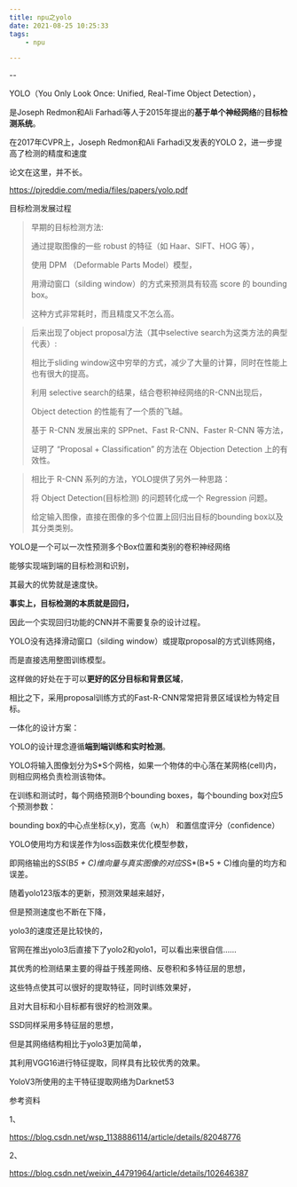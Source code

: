 ```yaml
---
title: npu之yolo
date: 2021-08-25 10:25:33
tags:
	- npu

---
```


--

YOLO（You Only Look Once: Unified, Real-Time Object Detection），

是Joseph Redmon和Ali Farhadi等人于2015年提出的**基于单个神经网络**的**目标检测系统**。

在2017年CVPR上，Joseph Redmon和Ali Farhadi又发表的YOLO 2，进一步提高了检测的精度和速度

论文在这里，并不长。

https://pjreddie.com/media/files/papers/yolo.pdf

目标检测发展过程

> 早期的目标检测方法:
>
> 通过提取图像的一些 robust 的特征（如 Haar、SIFT、HOG 等），
>
> 使用 DPM （Deformable Parts Model）模型，
>
> 用滑动窗口（silding window）的方式来预测具有较高 score 的 bounding box。
>
> 这种方式非常耗时，而且精度又不怎么高。



> 后来出现了object proposal方法（其中selective search为这类方法的典型代表）:
>
> 相比于sliding window这中穷举的方式，减少了大量的计算，同时在性能上也有很大的提高。
>
> 利用 selective search的结果，结合卷积神经网络的R-CNN出现后，
>
> Object detection 的性能有了一个质的飞越。
>
> 基于 R-CNN 发展出来的 SPPnet、Fast R-CNN、Faster R-CNN 等方法，
>
> 证明了 “Proposal + Classification” 的方法在 Objection Detection 上的有效性。



> 相比于 R-CNN 系列的方法，YOLO提供了另外一种思路：
>
> 将 Object Detection(目标检测) 的问题转化成一个 Regression 问题。
>
> 给定输入图像，直接在图像的多个位置上回归出目标的bounding box以及其分类类别。



YOLO是一个可以一次性预测多个Box位置和类别的卷积神经网络

能够实现端到端的目标检测和识别，

其最大的优势就是速度快。



**事实上，目标检测的本质就是回归，**

因此一个实现回归功能的CNN并不需要复杂的设计过程。

YOLO没有选择滑动窗口（silding window）或提取proposal的方式训练网络，

而是直接选用整图训练模型。

这样做的好处在于可以**更好的区分目标和背景区域**，

相比之下，采用proposal训练方式的Fast-R-CNN常常把背景区域误检为特定目标。



一体化的设计方案：

YOLO的设计理念遵循**端到端训练和实时检测**。

YOLO将输入图像划分为S*S个网格，如果一个物体的中心落在某网格(cell)内，则相应网格负责检测该物体。

在训练和测试时，每个网络预测B个bounding boxes，每个bounding box对应5个预测参数：

bounding box的中心点坐标(x,y)，宽高（w,h）
和置信度评分（confidence）



YOLO使用均方和误差作为loss函数来优化模型参数，

即网络输出的S*S*(B*5 + C)维向量与真实图像的对应S*S*(B*5 + C)维向量的均方和误差。



随着yolo123版本的更新，预测效果越来越好，

但是预测速度也不断在下降，

yolo3的速度还是比较快的，

官网在推出yolo3后直接下了yolo2和yolo1，可以看出来很自信……

其优秀的检测结果主要的得益于残差网络、反卷积和多特征层的思想，

这些特点使其可以很好的提取特征，同时训练效果好，

且对大目标和小目标都有很好的检测效果。

SSD同样采用多特征层的思想，

但是其网络结构相比于yolo3更加简单，

其利用VGG16进行特征提取，同样具有比较优秀的效果。

YoloV3所使用的主干特征提取网络为Darknet53



参考资料

1、

https://blog.csdn.net/wsp_1138886114/article/details/82048776

2、

https://blog.csdn.net/weixin_44791964/article/details/102646387
